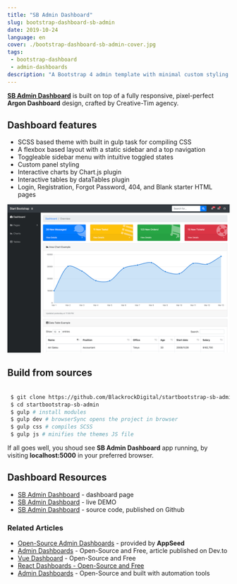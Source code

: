 ```yaml
---
title: "SB Admin Dashboard"
slug: bootstrap-dashboard-sb-admin
date: 2019-10-24
language: en
cover: ./bootstrap-dashboard-sb-admin-cover.jpg
tags:
 - bootstrap-dashboard
 - admin-dashboards
description: "A Bootstrap 4 admin template with minimal custom styling and an advanced development environment"
---
```


**[SB Admin Dashboard](https://github.com/BlackrockDigital/startbootstrap-sb-admin)** is built on top of a fully responsive, pixel-perfect **Argon Dashboard** design, crafted by Creative-Tim agency.

## Dashboard features

- SCSS based theme with built in gulp task for compiling CSS
- A flexbox based layout with a static sidebar and a top navigation
- Toggleable sidebar menu with intuitive toggled states
- Custom panel styling
- Interactive charts by Chart.js plugin
- Interactive tables by dataTables plugin
- Login, Registration, Forgot Password, 404, and Blank starter HTML pages


![SB Admin Dashboard - Dashboard ScreenShot.](https://raw.githubusercontent.com/admin-dashboards/static/master/bootstrap-dashboar-sb-admin-draft.png)

## Build from sources


```bash

 $ git clone https://github.com/BlackrockDigital/startbootstrap-sb-admin.git
 $ cd startbootstrap-sb-admin
 $ gulp # install modules
 $ gulp dev # browserSync opens the project in browser
 $ gulp css # compiles SCSS
 $ gulp js # minifies the themes JS file

```

If all goes well, you shoud see **SB Admin Dashboard** app running, by visiting **localhost:5000** in your preferred browser.

## Dashboard Resources

- [SB Admin Dashboard](https://startbootstrap.com/templates/sb-admin/) - dashboard page
- [SB Admin Dashboard](https://startbootstrap.com/previews/sb-admin/) - live DEMO
- [SB Admin Dashboard](https://github.com/BlackrockDigital/startbootstrap-sb-admin/) - source code, published on Github

### Related Articles

- [Open-Source Admin Dashboards](https://appseed.us/admin-dashboards/open-source) - provided by **AppSeed**
- [Admin Dashboards](https://dev.to/sm0ke/admin-dashboards-open-source-and-free-4aep) - Open-Source and Free, article published on Dev.to
- [Vue Dashboard](https://dev.to/sm0ke/vue-dashboard-open-source-apps-1gd1) - Open-Source and Free
- [React Dashboards - Open-Source and Free](https://dev.to/sm0ke/react-dashboards-open-source-apps-1c7j)
- [Admin Dashboards](https://blog.appseed.us/admin-dashboards-open-source-built-with-automation-tools/) - Open-Source and built with automation tools

